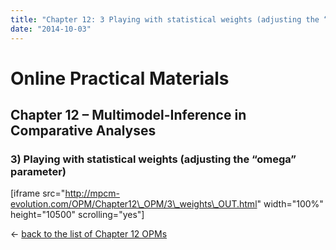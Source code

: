 ```yaml
---
title: "Chapter 12: 3 Playing with statistical weights (adjusting the “omega” parameter)"
date: "2014-10-03"
---
```


# **Online Practical Materials**

## Chapter 12 – Multimodel-Inference in Comparative Analyses

### 3) Playing with statistical weights (adjusting the “omega” parameter)

\[iframe src="http://mpcm-evolution.com/OPM/Chapter12\_OPM/3\_weights\_OUT.html" width="100%" height="10500" scrolling="yes"\]

← [back to the list of Chapter 12 OPMs](http://www.mpcm-evolution.com/practice/online-practical-material-chapter-21/chapter-21-1-exercises-analyses-displaying-results "Chapter 21: 1 Exercises (analyses and displaying results)")
